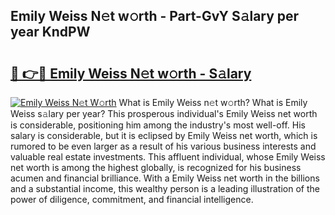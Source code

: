 ## Emily Weiss N𝚎t w𝚘rth - Part-GvY S𝚊lary per year KndPW

# <h2><a href="http://gc0ef2n.nevu.top/?p=Emily+Weiss">🔗 👉🔴 Emily Weiss N𝚎t w𝚘rth - S𝚊lary</a></h2>

[![Emily Weiss N𝚎t W𝚘rth](https://i.imgur.com/Oavwk0R.jpeg)](http://gc0ef2n.nevu.top/?p=Emily+Weiss)
What is Emily Weiss n𝚎t w𝚘rth? What is Emily Weiss s𝚊lary per year?
This prosperous individual's Emily Weiss net worth is considerable, positioning him among the industry's most well-off. His salary is considerable, but it is eclipsed by Emily Weiss net worth, which is rumored to be even larger as a result of his various business interests and valuable real estate investments. This affluent individual, whose Emily Weiss net worth is among the highest globally, is recognized for his business acumen and financial brilliance. With a Emily Weiss net worth in the billions and a substantial income, this wealthy person is a leading illustration of the power of diligence, commitment, and financial intelligence.
